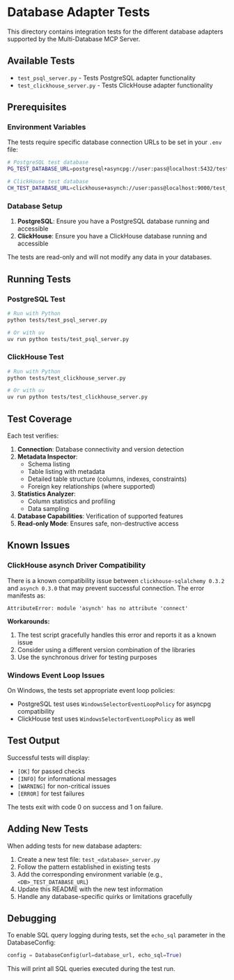 # Database Adapter Tests

This directory contains integration tests for the different database adapters supported by the Multi-Database MCP Server.

## Available Tests

- `test_psql_server.py` - Tests PostgreSQL adapter functionality
- `test_clickhouse_server.py` - Tests ClickHouse adapter functionality

## Prerequisites

### Environment Variables

The tests require specific database connection URLs to be set in your `.env` file:

```bash
# PostgreSQL test database
PG_TEST_DATABASE_URL=postgresql+asyncpg://user:pass@localhost:5432/test_db

# ClickHouse test database
CH_TEST_DATABASE_URL=clickhouse+asynch://user:pass@localhost:9000/test_db
```

### Database Setup

1. **PostgreSQL**: Ensure you have a PostgreSQL database running and accessible
2. **ClickHouse**: Ensure you have a ClickHouse database running and accessible

The tests are read-only and will not modify any data in your databases.

## Running Tests

### PostgreSQL Test
```bash
# Run with Python
python tests/test_psql_server.py

# Or with uv
uv run python tests/test_psql_server.py
```

### ClickHouse Test
```bash
# Run with Python
python tests/test_clickhouse_server.py

# Or with uv
uv run python tests/test_clickhouse_server.py
```

## Test Coverage

Each test verifies:

1. **Connection**: Database connectivity and version detection
2. **Metadata Inspector**:
   - Schema listing
   - Table listing with metadata
   - Detailed table structure (columns, indexes, constraints)
   - Foreign key relationships (where supported)
3. **Statistics Analyzer**:
   - Column statistics and profiling
   - Data sampling
4. **Database Capabilities**: Verification of supported features
5. **Read-only Mode**: Ensures safe, non-destructive access

## Known Issues

### ClickHouse asynch Driver Compatibility

There is a known compatibility issue between `clickhouse-sqlalchemy 0.3.2` and `asynch 0.3.0` that may prevent successful connection. The error manifests as:

```
AttributeError: module 'asynch' has no attribute 'connect'
```

**Workarounds:**
1. The test script gracefully handles this error and reports it as a known issue
2. Consider using a different version combination of the libraries
3. Use the synchronous driver for testing purposes

### Windows Event Loop Issues

On Windows, the tests set appropriate event loop policies:
- PostgreSQL test uses `WindowsSelectorEventLoopPolicy` for asyncpg compatibility
- ClickHouse test uses `WindowsSelectorEventLoopPolicy` as well

## Test Output

Successful tests will display:
- `[OK]` for passed checks
- `[INFO]` for informational messages
- `[WARNING]` for non-critical issues
- `[ERROR]` for test failures

The tests exit with code 0 on success and 1 on failure.

## Adding New Tests

When adding tests for new database adapters:

1. Create a new test file: `test_<database>_server.py`
2. Follow the pattern established in existing tests
3. Add the corresponding environment variable (e.g., `<DB>_TEST_DATABASE_URL`)
4. Update this README with the new test information
5. Handle any database-specific quirks or limitations gracefully

## Debugging

To enable SQL query logging during tests, set the `echo_sql` parameter in the DatabaseConfig:

```python
config = DatabaseConfig(url=database_url, echo_sql=True)
```

This will print all SQL queries executed during the test run.